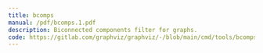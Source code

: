 ```yaml
---
title: bcomps
manual: /pdf/bcomps.1.pdf
description: Biconnected components filter for graphs.
code: https://gitlab.com/graphviz/graphviz/-/blob/main/cmd/tools/bcomps.c
---
```

